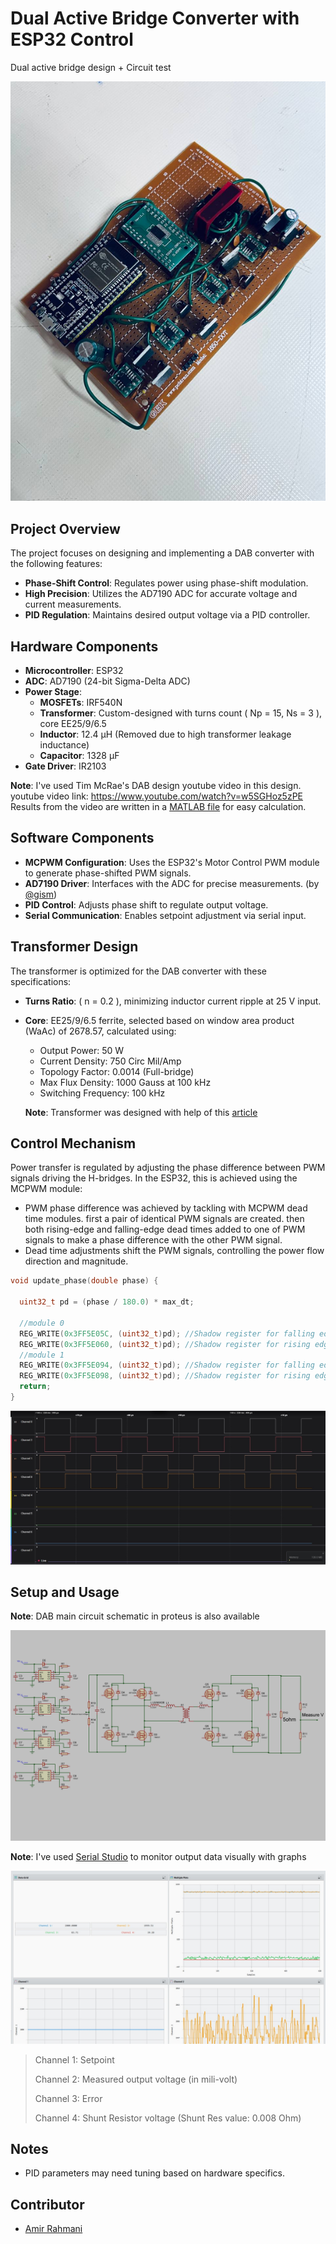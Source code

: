 # Dual Active Bridge Converter with ESP32 Control
Dual active bridge design + Circuit test

![banner](images/board.png)

## Project Overview

The project focuses on designing and implementing a DAB converter with the following features:
- **Phase-Shift Control**: Regulates power using phase-shift modulation.
- **High Precision**: Utilizes the AD7190 ADC for accurate voltage and current measurements.
- **PID Regulation**: Maintains desired output voltage via a PID controller.

## Hardware Components

- **Microcontroller**: ESP32
- **ADC**: AD7190 (24-bit Sigma-Delta ADC)
- **Power Stage**:
  - **MOSFETs**: IRF540N
  - **Transformer**: Custom-designed with turns count \( Np = 15, Ns = 3 \), core EE25/9/6.5
  - **Inductor**: 12.4 µH (Removed due to high transformer leakage inductance)
  - **Capacitor**: 1328 µF
- **Gate Driver**: IR2103 

**Note**: I've used Tim McRae's DAB design youtube video in this design. youtube video link: https://www.youtube.com/watch?v=w5SGHoz5zPE
Results from the video are written in a [MATLAB file](src/matlab_script/calc.m) for easy calculation.

## Software Components

- **MCPWM Configuration**: Uses the ESP32's Motor Control PWM module to generate phase-shifted PWM signals.
- **AD7190 Driver**: Interfaces with the ADC for precise measurements. (by [@gism](https://github.com/gism/ESP32_AD7190))
- **PID Control**: Adjusts phase shift to regulate output voltage.
- **Serial Communication**: Enables setpoint adjustment via serial input.

## Transformer Design

The transformer is optimized for the DAB converter with these specifications:
- **Turns Ratio**: \( n = 0.2 \), minimizing inductor current ripple at 25 V input.
- **Core**: EE25/9/6.5 ferrite, selected based on window area product (WaAc) of 2678.57, calculated using:
  - Output Power: 50 W
  - Current Density: 750 Circ Mil/Amp
  - Topology Factor: 0.0014 (Full-bridge)
  - Max Flux Density: 1000 Gauss at 100 kHz
  - Switching Frequency: 100 kHz

  **Note**: Transformer was designed with help of this [article](https://www.mag-inc.com/Design/Design-Guides/Transformer-Design-with-Magnetics-Ferrite-Cores?lang=zh-CN)

## Control Mechanism

Power transfer is regulated by adjusting the phase difference between PWM signals driving the H-bridges. In the ESP32, this is achieved using the MCPWM module:
- PWM phase difference was achieved by tackling with MCPWM dead time modules. first a pair of identical PWM signals are created. then both rising-edge and falling-edge dead times added to one of PWM signals to make a phase difference with the other PWM signal.
- Dead time adjustments shift the PWM signals, controlling the power flow direction and magnitude.
```c++
void update_phase(double phase) {

  uint32_t pd = (phase / 180.0) * max_dt;

  //module 0
  REG_WRITE(0x3FF5E05C, (uint32_t)pd); //Shadow register for falling edge delay(FED)
  REG_WRITE(0x3FF5E060, (uint32_t)pd); //Shadow register for rising edge delay(RED)
  //module 1
  REG_WRITE(0x3FF5E094, (uint32_t)pd); //Shadow register for falling edge delay(FED)
  REG_WRITE(0x3FF5E098, (uint32_t)pd); //Shadow register for rising edge delay(RED)
  return;
}
```

![signals](images/logic_analyzer.jpg)

## Setup and Usage

**Note**: DAB main circuit schematic in proteus is also available

![schematic](images/circuitry.jpg)


**Note**: I've used [Serial Studio](https://github.com/Serial-Studio/Serial-Studio) to monitor output data visually with graphs

![output](images/Serial_studio.jpg)

> Channel 1: Setpoint 
>
> Channel 2: Measured output voltage (in mili-volt)
>
> Channel 3: Error
>
> Channel 4: Shunt Resistor voltage (Shunt Res value: 0.008 Ohm)
>

## Notes

- PID parameters may need tuning based on hardware specifics.

## Contributor

 - [Amir Rahmani](https://gitlab.com/amirrhmni)
